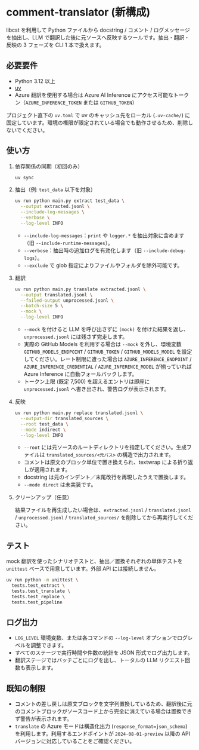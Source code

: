# comment-translator (新構成)

libcst を利用して Python ファイルから docstring / コメント / ログメッセージを抽出し、LLM で翻訳した後に元ソースへ反映するツールです。抽出・翻訳・反映の 3 フェーズを CLI 1 本で扱えます。

## 必要要件

- Python 3.12 以上
- [uv](https://github.com/astral-sh/uv)
- Azure 翻訳を使用する場合は Azure AI Inference にアクセス可能なトークン（`AZURE_INFERENCE_TOKEN` または `GITHUB_TOKEN`）

プロジェクト直下の `uv.toml` で uv のキャッシュ先をローカル (`.uv-cache/`) に固定しています。環境の権限が限定されている場合でも動作させるため、削除しないでください。

## 使い方

1. 依存関係の同期（初回のみ）

   ```bash
   uv sync
   ```

2. 抽出（例: `test_data` 以下を対象）

   ```bash
   uv run python main.py extract test_data \
     --output extracted.jsonl \
     --include-log-messages \
     --verbose \
     --log-level INFO
   ```

   - `--include-log-messages`：`print` や `logger.*` を抽出対象に含めます（旧 `--include-runtime-messages`）。
   - `--verbose`：抽出時の追加ログを有効化します（旧 `--include-debug-logs`）。
   - `--exclude` で glob 指定によりファイルやフォルダを除外可能です。

3. 翻訳

   ```bash
   uv run python main.py translate extracted.jsonl \
     --output translated.jsonl \
     --failed-output unprocessed.jsonl \
     --batch-size 5 \
     --mock \
     --log-level INFO
   ```

   - `--mock` を付けると LLM を呼び出さずに `(mock)` を付けた結果を返し、`unprocessed.jsonl` には残さず完走します。
   - 実際の GitHub Models を利用する場合は `--mock` を外し、環境変数 `GITHUB_MODELS_ENDPOINT` / `GITHUB_TOKEN` / `GITHUB_MODELS_MODEL` を設定してください。レート制限に遭った場合は `AZURE_INFERENCE_ENDPOINT` / `AZURE_INFERENCE_CREDENTIAL` / `AZURE_INFERENCE_MODEL` が揃っていれば Azure Inference に自動フォールバックします。
   - トークン上限 (既定 7,500) を超えるエントリは即座に `unprocessed.jsonl` へ書き出され、警告ログが表示されます。

4. 反映

   ```bash
   uv run python main.py replace translated.jsonl \
     --output-dir translated_sources \
     --root test_data \
     --mode indirect \
     --log-level INFO
   ```

   - `--root` には元ソースのルートディレクトリを指定してください。生成ファイルは `translated_sources/<元パス>` の構造で出力されます。
   - コメントは原文のブロック単位で置き換えられ、textwrap による折り返しが適用されます。
   - docstring は元のインデント／末尾改行を再現したうえで置換します。
   - `--mode direct` は未実装です。

5. クリーンアップ（任意）

   結果ファイルを再生成したい場合は、`extracted.jsonl` / `translated.jsonl` / `unprocessed.jsonl` / `translated_sources/` を削除してから再実行してください。

## テスト

mock 翻訳を使ったシナリオテストと、抽出／置換それぞれの単体テストを `unittest` ベースで用意しています。外部 API には接続しません。

```bash
uv run python -m unittest \
  tests.test_extract \
  tests.test_translate \
  tests.test_replace \
  tests.test_pipeline
```

## ログ出力

- `LOG_LEVEL` 環境変数、または各コマンドの `--log-level` オプションでログレベルを調整できます。
- すべてのステージで実行時間や件数の統計を JSON 形式でログ出力します。
- 翻訳ステージではバッチごとにログを出し、トータルの LLM リクエスト回数も表示します。

## 既知の制限

- コメントの差し戻しは原文ブロックを文字列置換しているため、翻訳後に元のコメントブロックがソースコード上から完全に消えている場合は置換できず警告が表示されます。
- `translate` の Azure モードは構造化出力 (`response_format=json_schema`) を利用します。利用するエンドポイントが `2024-08-01-preview` 以降の API バージョンに対応していることをご確認ください。
